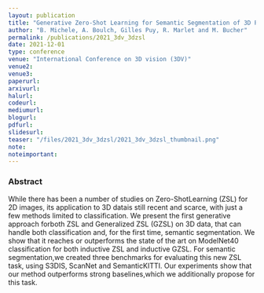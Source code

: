 ```yaml
---
layout: publication
title: "Generative Zero-Shot Learning for Semantic Segmentation of 3D Point Clouds"
author: "B. Michele, A. Boulch, Gilles Puy, R. Marlet and M. Bucher"
permalink: /publications/2021_3dv_3dzsl
date: 2021-12-01
type: conference
venue: "International Conference on 3D vision (3DV)"
venue2: 
venue3:
paperurl:
arxivurl: 
halurl: 
codeurl: 
mediumurl: 
blogurl: 
pdfurl: 
slidesurl: 
teaser: "/files/2021_3dv_3dzsl/2021_3dv_3dzsl_thumbnail.png"
note:
noteimportant: 
---
```



### Abstract

While there has been a number of studies on Zero-ShotLearning (ZSL) for 2D images, its application to 3D datais still recent and scarce, with just a few methods limited to classification. We present the first generative approach forboth ZSL and Generalized ZSL (GZSL) on 3D data, that can handle both classification and, for the first time, semantic segmentation. We show that it reaches or outperforms the state of the art on ModelNet40 classification for both inductive ZSL and inductive GZSL. For semantic segmentation,we created three benchmarks for evaluating this new ZSL task, using S3DIS, ScanNet and SemanticKITTI. Our experiments show that our method outperforms strong baselines,which we additionally propose for this task.